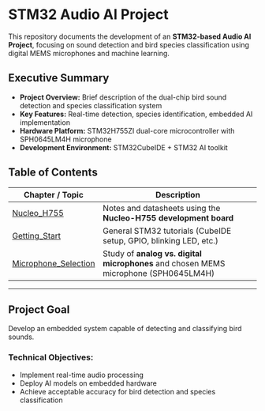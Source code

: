 # STM32 Audio AI Project  

This repository documents the development of an **STM32-based Audio AI Project**, focusing on sound detection and bird species classification using digital MEMS microphones and machine learning.  

## Executive Summary
- **Project Overview:** Brief description of the dual-chip bird sound detection and species classification system
- **Key Features:** Real-time detection, species identification, embedded AI implementation
- **Hardware Platform:** STM32H755ZI dual-core microcontroller with SPH0645LM4H microphone
- **Development Environment:** STM32CubeIDE + STM32 AI toolkit

## Table of Contents  

| Chapter / Topic        | Description |
|-------------------------|-------------|
| [Nucleo_H755](Nucleo_H755/README.md) | Notes and datasheets using the **Nucleo-H755 development board** |
| [Getting_Start](STM32/StartUp/README.md) | General STM32 tutorials (CubeIDE setup, GPIO, blinking LED, etc.) |
| [Microphone_Selection](Microphone_Selection/README.md) | Study of **analog vs. digital microphones** and chosen MEMS microphone (SPH0645LM4H) |

---

## Project Goal
Develop an embedded system capable of detecting and classifying bird sounds.
### Technical Objectives:
- Implement real-time audio processing
- Deploy AI models on embedded hardware
- Achieve acceptable accuracy for bird detection and species classification

